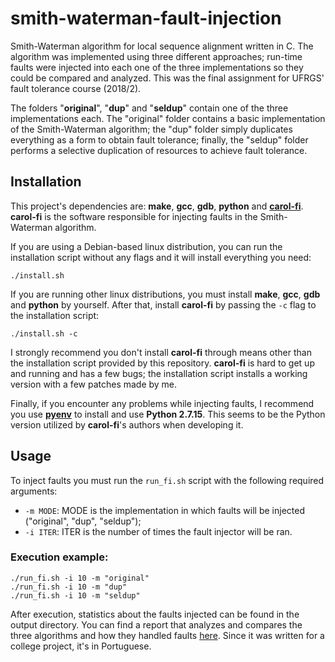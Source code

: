 # smith-waterman-fault-injection
Smith-Waterman algorithm for local sequence alignment written in C. The algorithm was implemented using three different approaches; run-time faults were injected into each one of the three implementations so they could be compared and analyzed. This was the final assignment for UFRGS' fault tolerance course (2018/2).

The folders "**original**", "**dup**" and "**seldup**" contain one of the three implementations each. The "original" folder contains a basic implementation of the Smith-Waterman algorithm; the "dup" folder simply duplicates everything as a form to obtain fault tolerance; finally, the "seldup" folder performs a selective duplication of resources to achieve fault tolerance.

## Installation
This project's dependencies are: **make**, **gcc**, **gdb**, **python** and [**carol-fi**](https://github.com/UFRGS-CAROL/carol-fi). **carol-fi** is the software responsible for injecting faults in the Smith-Waterman algorithm.

If you are using a Debian-based linux distribution, you can run the installation script without any flags and it will install everything you need:

```shell
./install.sh
```

If you are running other linux distributions, you must install **make**, **gcc**, **gdb** and **python** by yourself. After that, install **carol-fi** by passing the `-c` flag to the installation script:


```shell
./install.sh -c
```

I strongly recommend you don't install **carol-fi** through means other than the installation script provided by this repository. **carol-fi** is hard to get up and running and has a few bugs; the installation script installs a working version with a few patches made by me.

Finally, if you encounter any problems while injecting faults, I recommend you use [**pyenv**](https://github.com/pyenv/pyenv) to install and use **Python 2.7.15**. This seems to be the Python version utilized by **carol-fi**'s authors when developing it.

## Usage
To inject faults you must run the `run_fi.sh` script with the following required arguments:

- `-m MODE`: MODE is the implementation in which faults will be injected ("original", "dup", "seldup");
- `-i ITER`: ITER is the number of times the fault injector will be ran.

### Execution example:
```shell
./run_fi.sh -i 10 -m "original"
./run_fi.sh -i 10 -m "dup"
./run_fi.sh -i 10 -m "seldup"
```
After execution, statistics about the faults injected can be found in the output directory. You can find a report that analyzes and compares the three algorithms and how they handled faults [here](/report.pdf). Since it was written for a college project, it's in Portuguese.
